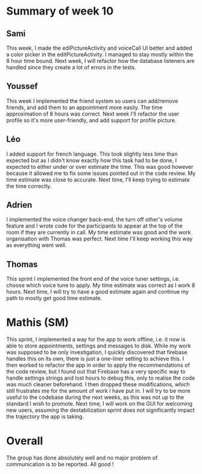 # Summary of week 10

## Sami
This week, I made the ediPictureActivity and voiceCall UI better and added a color picker in the editPictureActivity.
I managed to stay mostly within the 8 hour time bound.
Next week, I will refactor how the database listeners are handled since they create a lot of errors in the tests.

## Youssef
This week I implemented the friend system so users can add/remove friends, and add them to an appointment more easily.
The time approximation of 8 hours was correct.
Next week I'll refactor the user profile so it's more user-friendly, and add support for profile picture.

## Léo
I added support for french language. This took slightly less time than expected but as I didn't know exactly how this task had to be done, I expected to either under or over estimate the time. This was good however because it allowed me to fix some issues pointed out in the code review.
My time estimate was close to accurate.
Next time, I'll keep trying to estimate the time correctly.

## Adrien
I implemented the voice changer back-end, the turn off other's volume feature and I wrote code for the participants to appear at the top of the room if they are currently in call.
My time estimate was good and the work organisation with Thomas was perfect.
Next time I'll keep working this way as everything went well.

## Thomas
This sprint I implemented the front end of the voice tuner settings, i.e. choose which voice tune to apply.
My time estimate was correct as I work 8 hours.
Next time, I will try to have a good estimate again and continue my path to mostly get good time estimate.

# Mathis (SM)
This sprint, I implemented a way for the app to work offline, i.e. it now is able to store appointments, settings and messages to disk.
While my work was supposed to be only investigation, I quickly discovered that firebase handles this on its own, there is just a one-liner setting to achieve this.
I then worked to refactor the app in order to apply the recommendations of the code review, but I found out that Firebase has a very specific way to handle settings strings and lost hours to debug this, only to realise the code was much cleaner beforehand. I then dropped these modifications, which still frustrates me for the amount of work I have put in.
I will try to be more useful to the codebase during the next weeks, as this was not up to the standard I wish to promote.
Next time, I will work on the GUI for welcoming new users, assuming the destabilization sprint does not significantly impact the trajectory the app is taking.

# Overall
The group has done absolutely well and no major problem of communication is to be reported. All good !